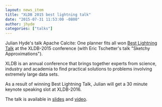 ```yaml
---
layout: news_item
title: "XLDB 2015 best lightning talk"
date: "2015-07-31 11:53:00 -0800"
author: jhyde
categories: ["talks"]
---
```

<!--
{% comment %}
Licensed to the Apache Software Foundation (ASF) under one or more
contributor license agreements.  See the NOTICE file distributed with
this work for additional information regarding copyright ownership.
The ASF licenses this file to you under the Apache License, Version 2.0
(the "License"); you may not use this file except in compliance with
the License.  You may obtain a copy of the License at

http://www.apache.org/licenses/LICENSE-2.0

Unless required by applicable law or agreed to in writing, software
distributed under the License is distributed on an "AS IS" BASIS,
WITHOUT WARRANTIES OR CONDITIONS OF ANY KIND, either express or implied.
See the License for the specific language governing permissions and
limitations under the License.
{% endcomment %}
-->

Julian Hyde's talk Apache Calcite: One planner fits all won
[Best Lightning Talk](https://www.xldb.org/archives/2015/05/best-lightning-talks-selected/)
at the XLDB-2015 conference (with Eric Tschetter's talk "Sketchy
Approximations").

XLDB is an annual conference that brings together experts from
science, industry and academia to find practical solutions to problems
involving extremely large data sets.

As a result of winning Best Lightning Talk, Julian will get a 30
minute keynote speaking slot at XLDB-2016.

The talk is available in
[slides](https://www.slideshare.net/julianhyde/apache-calcite-one-planner-fits-all)
and [video](https://www.youtube.com/watch?v=5_MyORYjq3w).
